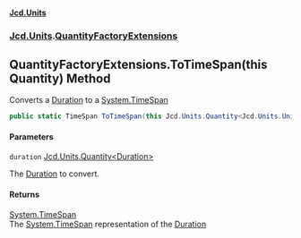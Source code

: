 #### [Jcd.Units](index.md 'index')
### [Jcd.Units](Jcd.Units.md 'Jcd.Units').[QuantityFactoryExtensions](Jcd.Units.QuantityFactoryExtensions.md 'Jcd.Units.QuantityFactoryExtensions')

## QuantityFactoryExtensions.ToTimeSpan(this Quantity<Duration>) Method

Converts a [Duration](Jcd.Units.UnitTypes.Duration.md 'Jcd.Units.UnitTypes.Duration') to a [System.TimeSpan](https://docs.microsoft.com/en-us/dotnet/api/System.TimeSpan 'System.TimeSpan')

```csharp
public static TimeSpan ToTimeSpan(this Jcd.Units.Quantity<Jcd.Units.UnitTypes.Duration> duration);
```
#### Parameters

<a name='Jcd.Units.QuantityFactoryExtensions.ToTimeSpan(thisJcd.Units.Quantity_Jcd.Units.UnitTypes.Duration_).duration'></a>

`duration` [Jcd.Units.Quantity&lt;](Jcd.Units.Quantity_TUnit_.md 'Jcd.Units.Quantity<TUnit>')[Duration](Jcd.Units.UnitTypes.Duration.md 'Jcd.Units.UnitTypes.Duration')[&gt;](Jcd.Units.Quantity_TUnit_.md 'Jcd.Units.Quantity<TUnit>')

The [Duration](Jcd.Units.UnitTypes.Duration.md 'Jcd.Units.UnitTypes.Duration') to convert.

#### Returns
[System.TimeSpan](https://docs.microsoft.com/en-us/dotnet/api/System.TimeSpan 'System.TimeSpan')  
The [System.TimeSpan](https://docs.microsoft.com/en-us/dotnet/api/System.TimeSpan 'System.TimeSpan') representation of the [Duration](Jcd.Units.UnitTypes.Duration.md 'Jcd.Units.UnitTypes.Duration')